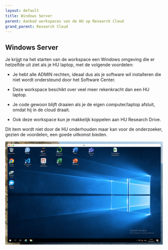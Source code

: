 ```yaml
---
layout: default
title: Windows Server
parent: Aanbod workspaces van de HU op Research Cloud
grand_parent: Research Cloud
---
```


## Windows Server
Je krijgt na het starten van de workspace een Windows omgeving die er hetzelfde uit ziet als je HU laptop, met de volgende voordelen: 

-   Je hebt alle ADMIN rechten, ideaal dus als je software wil installeren die niet wordt ondersteund door het Software Center.  

-   Deze workspace beschikt over veel meer rekenkracht dan een HU laptop.

-   Je code gewoon blijft draaien als je de eigen computer/laptop afsluit, omdat hij in de cloud draait. 

-   Ook deze workspace kun je makkelijk koppelen aan HU Research Drive. 

Dit item wordt niet door de HU onderhouden maar kan voor de onderzoeker, gezien de voordelen, een goede uitkomst bieden.

![](/assets/windows.png)